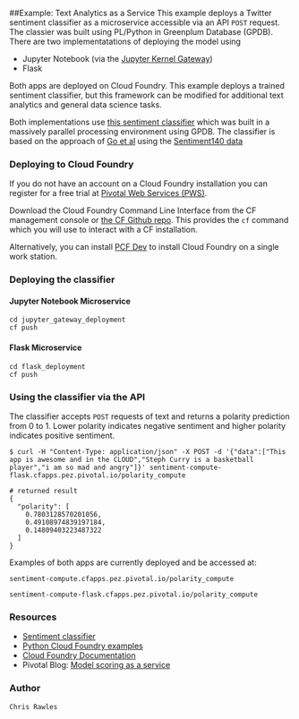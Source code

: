 ##Example: Text Analytics as a Service
This example deploys a Twitter sentiment classifier as a microservice accessible via an API `POST` request. The classier was built using PL/Python in Greenplum Database (GPDB). There are two implementatations of deploying the model using 
* Jupyter Notebook (via the [Jupyter Kernel Gateway](https://github.com/jupyter/kernel_gateway))
* Flask

Both apps are deployed on Cloud Foundry. This example deploys a trained sentiment classifier, but this framework can be modified for additional text analytics and general data science tasks.

Both implementations use [this sentiment classifier](https://github.com/crawles/gpdb_sentiment_analysis_twitter_model) which was built in a massively parallel processing environment using GPDB. The classifier is based on the approach of [Go et al](http://cs.stanford.edu/people/alecmgo/papers/TwitterDistantSupervision09.pdf) using the [Sentiment140 data](http://help.sentiment140.com/for-students/)

### Deploying to Cloud Foundry

If you do not have an account on a Cloud Foundry installation you can register for a free trial at [Pivotal Web Services (PWS)](http://run.pivotal.io). 

Download the Cloud Foundry Command Line Interface from the CF management console
or [the CF Github repo](https://github.com/cloudfoundry/cli).
This provides the `cf` command which you will use to interact with a CF installation.

Alternatively, you can install [PCF Dev](https://github.com/pivotal-cf/pcfdev) to install Cloud Foundry on a single work station.

### Deploying the classifier
#### Jupyter Notebook Microservice
```
cd jupyter_gateway_deployment
cf push
```
#### Flask Microservice
```
cd flask_deployment
cf push
```
### Using the classifier via the API
The classifier accepts `POST` requests of text and returns a polarity prediction from 0 to 1. Lower polarity indicates negative sentiment and higher polarity indicates positive sentiment.
```
$ curl -H "Content-Type: application/json" -X POST -d '{"data":["This app is awesome and in the CLOUD","Steph Curry is a basketball player","i am so mad and angry"]}' sentiment-compute-flask.cfapps.pez.pivotal.io/polarity_compute
```
```
# returned result
{
  "polarity": [
    0.7803128570201056,
    0.49108974839197184,
    0.14809403223487322
  ]
}
```

Examples of both apps are currently deployed and be accessed at:

```
sentiment-compute.cfapps.pez.pivotal.io/polarity_compute
```
```
sentiment-compute-flask.cfapps.pez.pivotal.io/polarity_compute
```

### Resources

* [Sentiment classifier](https://github.com/crawles/gpdb_sentiment_analysis_twitter_model)
* [Python Cloud Foundry examples](https://github.com/ihuston/python-cf-examples)
* [Cloud Foundry Documentation](https://docs.cloudfoundry.org/)
* Pivotal Blog: [Model scoring as a service](https://blog.pivotal.io/data-science-pivotal/products/scoring-as-a-service-to-operationalize-algorithms-for-real-time)

### Author

`Chris Rawles`
